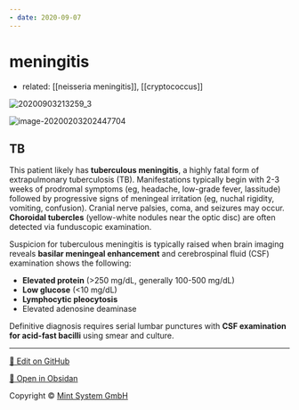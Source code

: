 ```yaml
---
- date: 2020-09-07
---
```


# meningitis

- related: [[neisseria meningitis]], [[cryptococcus]]

<!-- meningismus signs -->

![20200903213259_3](https://photos.thisispiggy.com/file/wikiFiles/20200903213259_3.png)

<!-- meningitis CSF studies -->

![image-20200203202447704](https://photos.thisispiggy.com/file/wikiFiles/image-20200203202447704.png)


## TB

<!-- TB meningitis sx, dx -->

This patient likely has **tuberculous meningitis**, a highly fatal form of extrapulmonary tuberculosis (TB).  Manifestations typically begin with 2-3 weeks of prodromal symptoms (eg, headache, low-grade fever, lassitude) followed by progressive signs of  meningeal irritation (eg, nuchal rigidity, vomiting, confusion).  Cranial nerve palsies, coma, and seizures may occur. **Choroidal tubercles** (yellow-white nodules near the optic disc) are often detected via funduscopic examination.

Suspicion for tuberculous meningitis is typically raised when brain imaging reveals **basilar meningeal enhancement** and cerebrospinal fluid (CSF) examination shows the following:

- **Elevated protein** (>250 mg/dL, generally 100-500 mg/dL)
- **Low glucose** (<10 mg/dL)
- **Lymphocytic pleocytosis**
- Elevated adenosine deaminase

Definitive diagnosis requires serial lumbar punctures with **CSF examination for acid-fast bacilli** using smear and culture.


<hr>

[📝 Edit on GitHub](https://github.com/Mint-System/Knowledge/blob/master/meningitis.md)

[📂 Open in Obsidan](obsidian://open?vault=Knowledge%20Mint%20System&file=meningitis.md ':target=_self')

<footer>Copyright © <a href="https://www.mint-system.ch/">Mint System GmbH</a></footer>